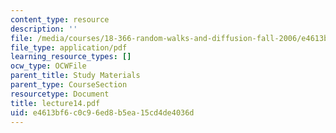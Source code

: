 ```yaml
---
content_type: resource
description: ''
file: /media/courses/18-366-random-walks-and-diffusion-fall-2006/e4613bf6c0c96ed8b5ea15cd4de4036d_lecture14.pdf
file_type: application/pdf
learning_resource_types: []
ocw_type: OCWFile
parent_title: Study Materials
parent_type: CourseSection
resourcetype: Document
title: lecture14.pdf
uid: e4613bf6-c0c9-6ed8-b5ea-15cd4de4036d
---
```

